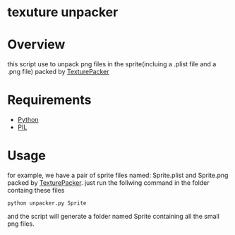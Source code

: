 texuture unpacker
========================

# Overview
this script use to unpack png files in the sprite(incluing a .plist file and a .png file) packed by [TexturePacker](http://www.codeandweb.com/texturepacker/)

# Requirements
  - [Python](http://www.python.org)
  - [PIL](http://www.pythonware.com/products/pil/)

# Usage

for example, we have a pair of sprite files named: Sprite.plist and Sprite.png packed by [TexturePacker](http://www.codeandweb.com/texturepacker/). just run the follwing command in the folder containg these files
	
	python unpacker.py Sprite

and the script will generate a folder named Sprite containing all the small png files.